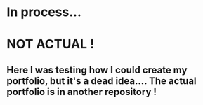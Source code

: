 # In process...

# NOT ACTUAL !

## Here I was testing how I could create my portfolio, but it's a dead idea.... The actual portfolio is in another repository !
